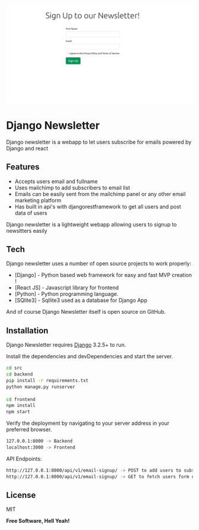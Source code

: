 ![alt text](https://github.com/Raja-mishra1/django_newsletters/blob/master/src/Screenshot%20from%202021-08-07%2009-56-14.png)

# Django Newsletter

Django newsletter is a webapp to let users subscribe for emails powered by Django and react 
## Features

- Accepts users email and fullname
- Uses mailchimp to add subscribers to email list
- Emails can be easily sent from the mailchimp panel or any other email marketing platform
- Has built in api's with djangorestframework to get all users and post data of users


Django newsletter is a lightweight webapp allowing users to signup to newsltters easily


## Tech

Django newsletter uses a number of open source projects to work properly:

- [Django] - Python based web framework for easy and fast MVP creation !
- [React JS] - Javascript library for frontend
- [Python] - Python programming language.
- [SQlite3] - Sqllite3 used as a database for Django App


And of course Django Newsletter itself is open source on GitHub.

## Installation

Django Newsletter requires [Django](https://docs.djangoproject.com/en/) 3.2.5+ to run.

Install the dependencies and devDependencies and start the server.

```sh
cd src
cd backend
pip install -r requirements.txt
python manage.py runserver

cd frontend
npm install
npm start
```

Verify the deployment by navigating to your server address in
your preferred browser.

```sh
127.0.0.1:8000 -> Backend
localhost:3000 -> Frontend
```
API Endpoints:
```sh
http://127.0.0.1:8000/api/v1/email-signup/ -> POST to add users to subscriber list
http://127.0.0.1:8000/api/v1/email-signup/ -> GET to fetch users form database, this returns a paginated response and page can be passed as a parameter to url
```


## License

MIT

**Free Software, Hell Yeah!**
